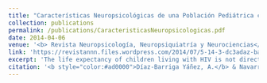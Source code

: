 ```yaml
---
title: "Características Neuropsicológicas de una Población Pediátrica con VIH"
collection: publications
permalink: /publications/CaracteristicasNeuropsicologicas.pdf
date: 2014-04-06
venue: '<b> Revista Neuropsicología, Neuropsiquiatría y Neurociencias</b>'
link: 'https://revistannn.files.wordpress.com/2014/07/5-14-3-dc3adaz-barriga-navarro_neuropsicologc3ada-del-vih-pedic3a1trico.pdf'
excerpt: 'The life expectancy of children living with HIV is not directly related to their quality of life. This population, in addition to being vulnerable because of their medical condition, is also vulnerable because of their socio-economic background. Academic achievement, being one of the protective factors against such inequalities, is one of the areas that should be addressed in clinical work with children and adolescents living with HIV. Thus, one of the first steps to be carried out is to find out what are the cognitive characteristics of this population in order to identify the areas that need to be developed.'
citation: '<b style="color:#ad0000">Díaz-Barriga Yáñez, A.</b> & Navarro Calvillo, M. (2014). &quot;Características Neuropsicológicas de una Población Pediátrica con VIH. &quot; <b><i>Revista Neuropsicología, Neuropsiquiatría y Neurociencias</i></b>, 14(3), 1-17.https://revistannn.files.wordpress.com/2014/07/5-14-3-dc3adaz-barriga-navarro_neuropsicologc3ada-del-vih-pedic3a1trico.pdf '
---
```

